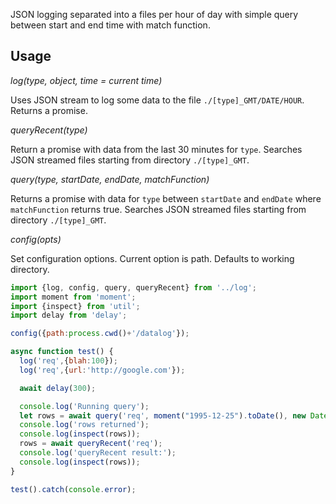 JSON logging separated into a files per hour of day with simple query between start and end time with match function.

## Usage

*log(type, object, time = current time)*

Uses JSON stream to log some data to the file `./[type]_GMT/DATE/HOUR`.
Returns a promise.


*queryRecent(type)*

Return a promise with data from the last 30 minutes for `type`.  Searches JSON streamed files starting 
from directory `./[type]_GMT`.

*query(type, startDate, endDate, matchFunction)*

Returns a promise with data for `type` between `startDate` and `endDate` where `matchFunction`
returns true. Searches JSON streamed files starting from directory `./[type]_GMT`.

*config(opts)*

Set configuration options.  Current option is path.  Defaults to working directory.


```javascript
import {log, config, query, queryRecent} from '../log';
import moment from 'moment';
import {inspect} from 'util';
import delay from 'delay';

config({path:process.cwd()+'/datalog'});

async function test() {
  log('req',{blah:100});
  log('req',{url:'http://google.com'});

  await delay(300);

  console.log('Running query');
  let rows = await query('req', moment("1995-12-25").toDate(), new Date(), d=>d.url);
  console.log('rows returned');
  console.log(inspect(rows));
  rows = await queryRecent('req');
  console.log('queryRecent result:');
  console.log(inspect(rows));
}

test().catch(console.error);

```
